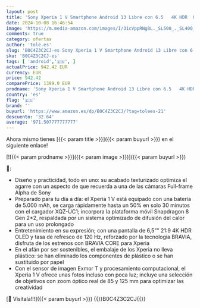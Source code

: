 ```yaml
---
layout: post
title: 'Sony Xperia 1 V Smartphone Android 13 Libre con 6.5   4K HDR  OLED  120Hz  Cámara con Triple Objetivo  con Next Gen Sensor & ZEISS   12GB RAM  256GB Almacenamiento  IP65/68  Dual SIM híbrida'
date: 2024-10-08 16:46:54
image: 'https://m.media-amazon.com/images/I/31cVppRNg8L._SL500_._SL400_.jpg'
comments: true
category: ofertas
author: 'tole.es'
slug: 'B0C4Z3C2CJ-es Sony Xperia 1 V Smartphone Android 13 Libre con 6.5 4K HDR...'
sku: 'B0C4Z3C2CJ-es'
tags: [ 'android','🇪🇸', ]
actualPrice: 942.42 EUR
currency: EUR
price: 942.42
comparePrice: 1399.0 EUR
prodname: 'Sony Xperia 1 V Smartphone Android 13 Libre con 6.5   4K HDR  OLED  120Hz  Cámara con Triple Objetivo  con Next Gen Sensor & ZEISS   12GB RAM  256GB Almacenamiento  IP65/68  Dual SIM híbrida'
country: 'es'
flag: '🇪🇸'
brand: ''
buyurl: 'https://www.amazon.es/dp/B0C4Z3C2CJ/?tag=tolees-21'
descuento: '32.64'
average: '971.507777777777'
---
```


Ahora mismo tienes [{{< param title >}}]({{< param buyurl >}}) en el siguiente enlace!

[![{{< param prodname >}}]({{< param image >}})]({{< param buyurl >}})

🔎:

- Diseño y practicidad, todo en uno: su acabado texturizado optimiza el agarre con un aspecto de que recuerda a una de las cámaras Full-frame Alpha de Sony
- Preparado para tu día a día: el Xperia 1 V está equipado con una batería de 5.000 mAh, se carga rápidamente hasta un 50% en solo 30 minutos con el cargador XQZ-UC1; incorpora la plataforma móvil Snapdragon 8 Gen 2*2, respaldada por un sistema optimizado de difusión del calor para un uso prolongado
- Entretenimiento en su expresión; con una pantalla de 6,5"" 21:9 4K HDR OLED y tasa de refresco de 120 Hz, reforzado por la tecnología BRAVIA, disfruta de los estrenos con BRAVIA CORE para Xperia
- En el afán por ser sostenibles, el embalaje de los Xperia no lleva plástico: se han eliminado los componentes de plástico o se han sustituido por papel
- Con el sensor de imagen Exmor T y procesamiento computacional, el Xperia 1 V ofrece unas fotos incluso con poca luz; incluye una selección de objetivos con zoom óptico real de 85 y 125 mm para optimizar las creatividad

[🛒 Visítala!!!]({{< param buyurl >}})
{{<world>}}B0C4Z3C2CJ{{</world>}}
